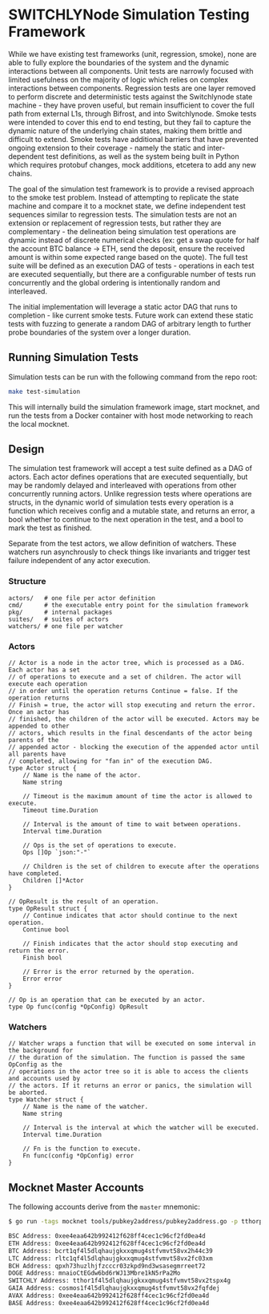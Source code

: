 # SWITCHLYNode Simulation Testing Framework

While we have existing test frameworks (unit, regression, smoke), none are able to fully explore the boundaries of the system and the dynamic interactions between all components. Unit tests are narrowly focused with limited usefulness on the majority of logic which relies on complex interactions between components. Regression tests are one layer removed to perform discrete and deterministic tests against the Switchlynode state machine - they have proven useful, but remain insufficient to cover the full path from external L1s, through Bifrost, and into Switchlynode. Smoke tests were intended to cover this end to end testing, but they fail to capture the dynamic nature of the underlying chain states, making them brittle and difficult to extend. Smoke tests have additional barriers that have prevented ongoing extension to their coverage - namely the static and inter-dependent test definitions, as well as the system being built in Python which requires protobuf changes, mock additions, etcetera to add any new chains.

The goal of the simulation test framework is to provide a revised approach to the smoke test problem. Instead of attempting to replicate the state machine and compare it to a mocknet state, we define independent test sequences similar to regression tests. The simulation tests are not an extension or replacement of regression tests, but rather they are complementary - the delineation being simulation test operations are dynamic instead of discrete numerical checks (ex: get a swap quote for half the account BTC balance -> ETH, send the deposit, ensure the received amount is within some expected range based on the quote). The full test suite will be defined as an execution DAG of tests - operations in each test are executed sequentially, but there are a configurable number of tests run concurrently and the global ordering is intentionally random and interleaved.

The initial implementation will leverage a static actor DAG that runs to completion - like current smoke tests. Future work can extend these static tests with fuzzing to generate a random DAG of arbitrary length to further probe boundaries of the system over a longer duration.

## Running Simulation Tests

Simulation tests can be run with the following command from the repo root:

```bash
make test-simulation
```

This will internally build the simulation framework image, start mocknet, and run the tests from a Docker container with host mode networking to reach the local mocknet.

## Design

The simulation test framework will accept a test suite defined as a DAG of actors. Each actor defines operations that are executed sequentially, but may be randomly delayed and interleaved with operations from other concurrently running actors. Unlike regression tests where operations are structs, in the dynamic world of simulation tests every operation is a function which receives config and a mutable state, and returns an error, a bool whether to continue to the next operation in the test, and a bool to mark the test as finished.

Separate from the test actors, we allow definition of watchers. These watchers run asynchrously to check things like invariants and trigger test failure independent of any actor execution.

### Structure

```none
actors/   # one file per actor definition
cmd/      # the executable entry point for the simulation framework
pkg/      # internal packages
suites/   # suites of actors
watchers/ # one file per watcher
```

### Actors

```golang
// Actor is a node in the actor tree, which is processed as a DAG. Each actor has a set
// of operations to execute and a set of children. The actor will execute each operation
// in order until the operation returns Continue = false. If the operation returns
// Finish = true, the actor will stop executing and return the error. Once an actor has
// finished, the children of the actor will be executed. Actors may be appended to other
// actors, which results in the final descendants of the actor being parents of the
// appended actor - blocking the execution of the appended actor until all parents have
// completed, allowing for "fan in" of the execution DAG.
type Actor struct {
	// Name is the name of the actor.
	Name string

	// Timeout is the maximum amount of time the actor is allowed to execute.
	Timeout time.Duration

	// Interval is the amount of time to wait between operations.
	Interval time.Duration

	// Ops is the set of operations to execute.
	Ops []Op `json:"-"`

	// Children is the set of children to execute after the operations have completed.
	Children []*Actor
}

// OpResult is the result of an operation.
type OpResult struct {
	// Continue indicates that actor should continue to the next operation.
	Continue bool

	// Finish indicates that the actor should stop executing and return the error.
	Finish bool

	// Error is the error returned by the operation.
	Error error
}

// Op is an operation that can be executed by an actor.
type Op func(config *OpConfig) OpResult
```

### Watchers

```golang
// Watcher wraps a function that will be executed on some interval in the background for
// the duration of the simulation. The function is passed the same OpConfig as the
// operations in the actor tree so it is able to access the clients and accounts used by
// the actors. If it returns an error or panics, the simulation will be aborted.
type Watcher struct {
	// Name is the name of the watcher.
	Name string

	// Interval is the interval at which the watcher will be executed.
	Interval time.Duration

	// Fn is the function to execute.
	Fn func(config *OpConfig) error
}
```

## Mocknet Master Accounts

The following accounts derive from the `master` mnemonic:

```bash
$ go run -tags mocknet tools/pubkey2address/pubkey2address.go -p tthorpub1addwnpepqwutw9cpacdkgnduh7e6cgd8ar7v5rgqkemxffuxdauzw3nlfq7sxtymlzs

BSC Address: 0xee4eaa642b992412f628ff4cec1c96cf2fd0ea4d
ETH Address: 0xee4eaa642b992412f628ff4cec1c96cf2fd0ea4d
BTC Address: bcrt1qf4l5dlqhaujgkxxqmug4stfvmvt58vx2h44c39
LTC Address: rltc1qf4l5dlqhaujgkxxqmug4stfvmvt58vx2fc03xm
BCH Address: qpxh73huzlhjfzcccr03zkpd9nd3wsasegmrreet72
DOGE Address: mnaioCtEGdw6bd6rWJ13Mbre1kN5rPa2Mo
SWITCHLY Address: tthor1f4l5dlqhaujgkxxqmug4stfvmvt58vx2tspx4g
GAIA Address: cosmos1f4l5dlqhaujgkxxqmug4stfvmvt58vx2fqfdej
AVAX Address: 0xee4eaa642b992412f628ff4cec1c96cf2fd0ea4d
BASE Address: 0xee4eaa642b992412f628ff4cec1c96cf2fd0ea4d
```
